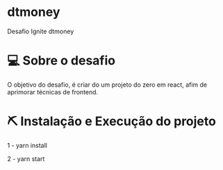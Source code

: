 # dtmoney

Desafio Ignite dtmoney

# 💻 Sobre o desafio

O objetivo do desafio, é criar do um projeto do zero em react, afim de aprimorar técnicas de frontend. 

# ⛏️ Instalação e Execução do projeto

1 - yarn install

2 -  yarn start

